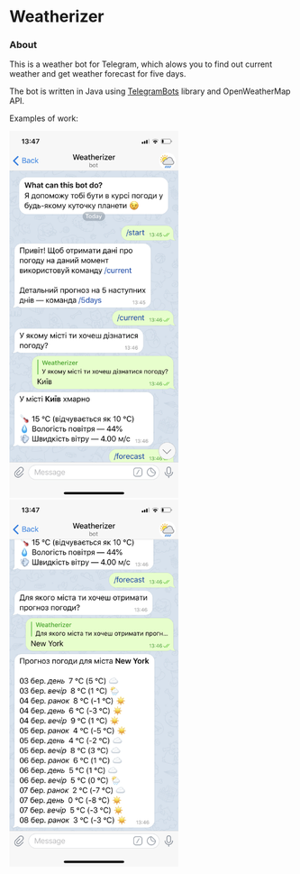 # Weatherizer
### About
This is a weather bot for Telegram, which alows you to find out current weather and get weather forecast for five days.

The bot is written in Java using [TelegramBots](https://github.com/rubenlagus/TelegramBots) library and OpenWeatherMap API.

Examples of work:

<img src="./screenshots/1.PNG" alt="Screenshot 1" width=300>

<img src="./screenshots/2.PNG" alt="Screenshot 2" width=300>
